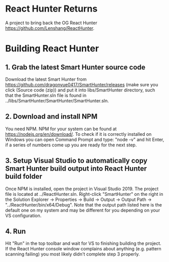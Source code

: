 # React Hunter Returns
A project to bring back the OG React Hunter https://github.com/Lenshang/ReactHunter.

# Building React Hunter

## 1. Grab the latest Smart Hunter source code
Download the latest Smart Hunter from https://github.com/dragonyue0417/SmartHunter/releases (make sure you click (Source code (zip)) and put it into libs/SmartHunter directory, such that the SmartHunter.sln file is found in ../libs/SmartHunter/SmartHunter/SmartHunter.sln.

## 2. Download and install NPM
You need NPM. NPM for your system can be found at https://nodejs.org/en/download/. To check if it is correctly installed on Windows you can open Command Prompt and type: "node -v" and hit Enter, if a series of numbers come up you are ready for the next step.

## 3. Setup Visual Studio to automatically copy Smart Hunter build output into React Hunter build folder
Once NPM is installed, open the project in Visual Studio 2019. The project file is located at ../ReactHunter.sln. Right-click "SmartHunter" on the right in the Solution Explorer -> Properties -> Build -> Output -> Output Path -> "../ReactHunter/bin/x64/Debug". Note that the output path listed here is the default one on my system and may be different for you depending on your VS configuration.

## 4. Run
Hit "Run" in the top toolbar and wait for VS to finishing building the project. If the React Hunter console window complains about anything (e.g. pattern scanning failing) you most likely didn't complete step 3 properly.